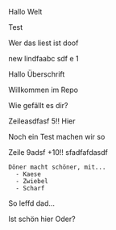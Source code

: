 Hallo Welt

Test

Wer das liest ist doof

new lindfaabc sdf e 1

Hallo Überschrift

Willkommen im Repo

Wie gefällt es dir?



Zeileasdfasf  5!! Hier 


Noch ein Test
machen wir so


Zeile 9adsf +10!!
sfadfafdasdf

```
Döner macht schöner, mit...
  - Kaese
  - Zwiebel
  - Scharf
```

So leffd dad...

Ist schön hier
Oder?